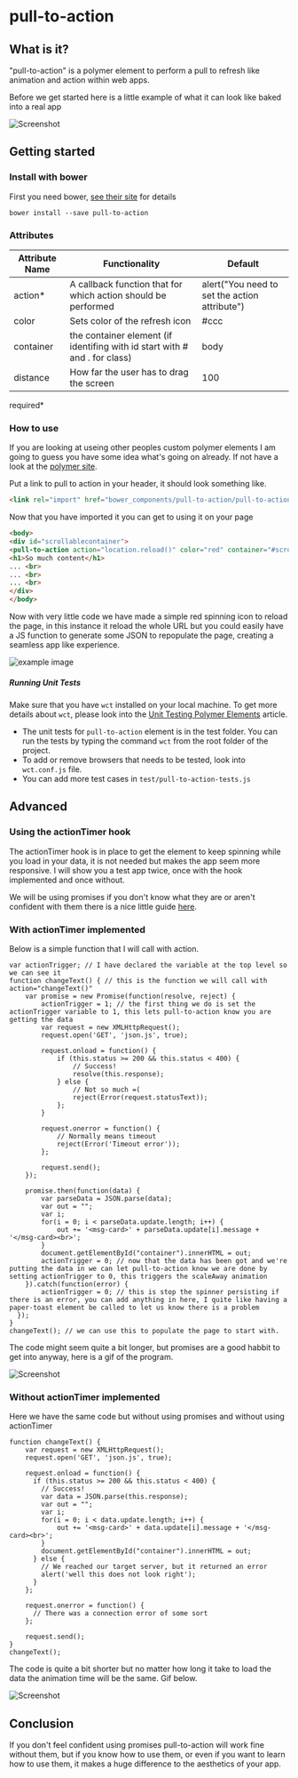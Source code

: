 # pull-to-action
## What is it?
"pull-to-action" is a polymer element to perform a pull to refresh like animation and action within web apps.

Before we get started here is a little example of what it can look like baked into a real app

![Screenshot](http://gifyu.com/images/patch2.gif)

## Getting started

### Install with bower

First you need bower, [see their site](http://bower.io/) for details 

```
bower install --save pull-to-action
```

### Attributes

| Attribute Name | Functionality | Default |
|----------------|-------------|-------------|
| action* | A callback function that for which action should be performed | alert("You need to set the action attribute") |
| color | Sets color of the refresh icon | #ccc |
| container | the container element (if identifing with id start with # and . for class) | body |
| distance | How far the user has to drag the screen | 100 |
required*

### How to use

If you are looking at useing other peoples custom polymer elements I am going to guess you have some idea what's going on already. If not have a look at the [polymer site](http://polymer-project.org).

Put a link to pull to action in your header, it should look something like.
```html
<link rel="import" href="bower_components/pull-to-action/pull-to-action.html">
```

Now that you have imported it you can get to using it on your page
```html
<body>
<div id="scrollablecontainer">
<pull-to-action action="location.reload()" color="red" container="#scrollablecontainer"></pull-to-action>
<h1>So much content</h1>
... <br>
... <br>
... <br>
</div>
</body>
```

Now with very little code we have made a simple red spinning icon to reload the page, in this instance it reload the whole URL but you could easily have a JS function to generate some JSON to repopulate the page, creating a seamless app like experience.

![example image](http://s30.postimg.org/ok5mf53dd/simple.gif)

##### Running Unit Tests

Make sure that you have `wct` installed on your local machine. To get more details about `wct`, please look into the [Unit Testing Polymer Elements](https://www.polymer-project.org/0.5/articles/unit-testing-elements.html) article.

- The unit tests for `pull-to-action` element is in the test folder. You can run the tests by typing the command `wct` from the root folder of the project. 
- To add or remove browsers that needs to be tested, look into `wct.conf.js` file. 
- You can add more test cases in `test/pull-to-action-tests.js`

## Advanced
### Using the actionTimer hook
The actionTimer hook is in place to get the element to keep spinning while you load in your data, it is not needed but makes the app seem more responsive. I will show you a test app twice, once with the hook implemented and once without.

We will be using promises if you don't know what they are or aren't confident with them there is a nice little guide [here](http://www.sitepoint.com/overview-javascript-promises/).

### With actionTimer implemented
Below is a simple function that I will call with action.

```
var actionTrigger; // I have declared the variable at the top level so we can see it
function changeText() { // this is the function we will call with action="changeText()"
	var promise = new Promise(function(resolve, reject) {
		actionTrigger = 1; // the first thing we do is set the actionTrigger variable to 1, this lets pull-to-action know you are getting the data
		var request = new XMLHttpRequest();
		request.open('GET', 'json.js', true);

		request.onload = function() {
			if (this.status >= 200 && this.status < 400) {
				// Success!
				resolve(this.response);
			} else {
				// Not so much =(
				reject(Error(request.statusText));
			};
		}

		request.onerror = function() {
			// Normally means timeout
			reject(Error('Timeout error'));
		};
		
		request.send();
	});
	
	promise.then(function(data) {
		var parseData = JSON.parse(data);
		var out = "";
		var i;
		for(i = 0; i < parseData.update.length; i++) {
			out += '<msg-card>' + parseData.update[i].message + '</msg-card><br>';
		}
		document.getElementById("container").innerHTML = out;
		actionTrigger = 0; // now that the data has been got and we're putting the data in we can let pull-to-action know we are done by setting actionTrigger to 0, this triggers the scaleAway animation
	}).catch(function(error) {
		actionTrigger = 0; // this is stop the spinner persisting if there is an error, you can add anything in here, I quite like having a paper-toast element be called to let us know there is a problem
  });
}
changeText(); // we can use this to populate the page to start with.
```

The code might seem quite a bit longer, but promises are a good habbit to get into anyway, here is a gif of the program.

![Screenshot](http://gifyu.com/images/withactionToggle.gif)

### Without actionTimer implemented
Here we have the same code but without using promises and without using actionTimer

```
function changeText() {
	var request = new XMLHttpRequest();
	request.open('GET', 'json.js', true);

	request.onload = function() {
	  if (this.status >= 200 && this.status < 400) {
		// Success!
		var data = JSON.parse(this.response);
		var out = "";
		var i;
		for(i = 0; i < data.update.length; i++) {
			out += '<msg-card>' + data.update[i].message + '</msg-card><br>';
		}
		document.getElementById("container").innerHTML = out;
	  } else {
		// We reached our target server, but it returned an error
		alert('well this does not look right');
	  }
	};

	request.onerror = function() {
	  // There was a connection error of some sort
	};
	
	request.send();
}
changeText();
```
The code is quite a bit shorter but no matter how long it take to load the data the animation time will be the same. Gif below.

![Screenshot](http://gifyu.com/images/withoutactionToggle.gif)

## Conclusion
If you don't feel confident using promises pull-to-action will work fine without them, but if you know how to use them, or even if you want to learn how to use them, it makes a huge difference to the aesthetics of your app.
